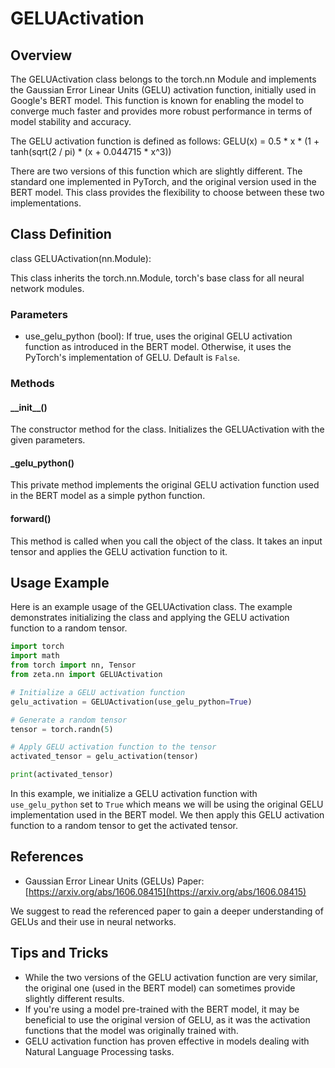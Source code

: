 # GELUActivation

## Overview

The GELUActivation class belongs to the torch.nn Module and implements the Gaussian Error Linear Units (GELU) activation function, initially used in Google's BERT model. This function is known for enabling the model to converge much faster and provides more robust performance in terms of model stability and accuracy.

The GELU activation function is defined as follows: 
GELU(x) = 0.5 * x * (1 + tanh(sqrt(2 / pi) * (x + 0.044715 * x^3))

There are two versions of this function which are slightly different. The standard one implemented in PyTorch, and the original version used in the BERT model. This class provides the flexibility to choose between these two implementations.

## Class Definition

class GELUActivation(nn.Module):

This class inherits the torch.nn.Module, torch's base class for all neural network modules. 

### Parameters

- use_gelu_python (bool): If true, uses the original GELU activation function as introduced in the BERT model. Otherwise, it uses the PyTorch's implementation of GELU. Default is `False`.

### Methods

#### \_\_init__()

The constructor method for the class. Initializes the GELUActivation with the given parameters.

#### _gelu_python()

This private method implements the original GELU activation function used in the BERT model as a simple python function.

#### forward()

This method is called when you call the object of the class. It takes an input tensor and applies the GELU activation function to it.

## Usage Example

Here is an example usage of the GELUActivation class. The example demonstrates initializing the class and applying the GELU activation function to a random tensor.

```python
import torch
import math
from torch import nn, Tensor
from zeta.nn import GELUActivation

# Initialize a GELU activation function
gelu_activation = GELUActivation(use_gelu_python=True)

# Generate a random tensor
tensor = torch.randn(5)

# Apply GELU activation function to the tensor
activated_tensor = gelu_activation(tensor)

print(activated_tensor)
```

In this example, we initialize a GELU activation function with `use_gelu_python` set to `True` which means we will be using the original GELU implementation used in the BERT model. We then apply this GELU activation function to a random tensor to get the activated tensor.

## References

- Gaussian Error Linear Units (GELUs) Paper: [https://arxiv.org/abs/1606.08415](https://arxiv.org/abs/1606.08415)

We suggest to read the referenced paper to gain a deeper understanding of GELUs and their use in neural networks.

## Tips and Tricks

- While the two versions of the GELU activation function are very similar, the original one (used in the BERT model) can sometimes provide slightly different results.
- If you're using a model pre-trained with the BERT model, it may be beneficial to use the original version of GELU, as it was the activation functions that the model was originally trained with.
- GELU activation function has proven effective in models dealing with Natural Language Processing tasks.
